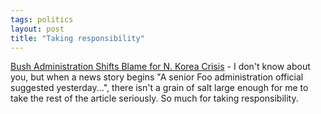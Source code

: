 ```yaml
---
tags: politics
layout: post
title: "Taking responsibility"
---
```




<a href="http://www.washingtonpost.com/wp-dyn/articles/A44176-2003Jan11.html">Bush Administration Shifts Blame for N. Korea Crisis</a> - I don't know about you, but when a news story begins "A senior Foo administration official suggested yesterday...", there isn't a grain of salt large enough for me to take the rest of the article seriously. So much for taking responsibility.



